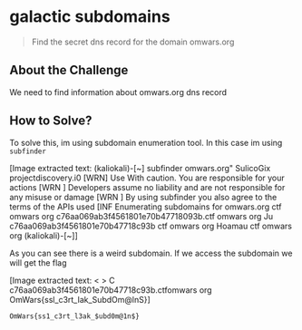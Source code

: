 # galactic subdomains
> Find the secret dns record for the domain omwars.org

## About the Challenge
We need to find information about omwars.org dns record

## How to Solve?
To solve this, im using subdomain enumeration tool. In this case im using `subfinder`


[Image extracted text: (kaliokali)-[~]
subfinder
omwars.org"
SulicoGix
projectdiscovery.i0
[WRN]
Use With caution.
You
are
responsible for
your actions
[WRN ]
Developers
assume
no liability
and
are
not
responsible for
any
misuse
or damage
[WRN ]
By using subfinder
you also agree
to the
terms of the APIs
used
[INF
Enumerating subdomains for
omwars.org
ctf
omwars
org
c76aa069ab3f4561801e70b47718093b.ctf
omwars
org
Ju
c76aa069ab3f4561801e70b47718c93b
ctf
omwars
org
Hoamau
ctf
omwars
org
(kaliokali)-[~]]


As you can see there is a weird subdomain. If we access the subdomain we will get the flag


[Image extracted text: < > C
c76aa069ab3f4561801e70b47718c93b.ctfomwars org
OmWars{ssl_c3rt_Iak_SubdOm@lnS}]


```
OmWars{ss1_c3rt_l3ak_$ubd0m@1n$}
```